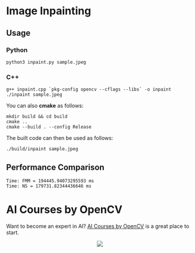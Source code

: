 # Image Inpainting

## Usage

### Python

```
python3 inpaint.py sample.jpeg
```

### C++

```
g++ inpaint.cpp `pkg-config opencv --cflags --libs` -o inpaint
./inpaint sample.jpeg
```

You can also **cmake** as follows:

```
mkdir build && cd build
cmake ..
cmake --build . --config Release
```

The built code can then be used as follows:

```
./build/inpaint sample.jpeg
```

## Performance Comparison

```
Time: FMM = 194445.94073295593 ms
Time: NS = 179731.82344436646 ms
```

# AI Courses by OpenCV

Want to become an expert in AI?
[AI Courses by OpenCV](https://opencv.org/courses/) is a great place to start.

<a href="https://opencv.org/courses/">
<p align="center">
<img src="https://www.learnopencv.com/wp-content/uploads/2020/04/AI-Courses-By-OpenCV-Github.png">
</p>
</a>
